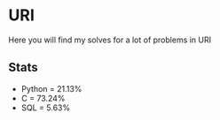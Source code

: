 # URI
Here you will find my solves for a lot of problems in URI

## Stats
* Python = 21.13%
* C = 73.24%
* SQL = 5.63%

